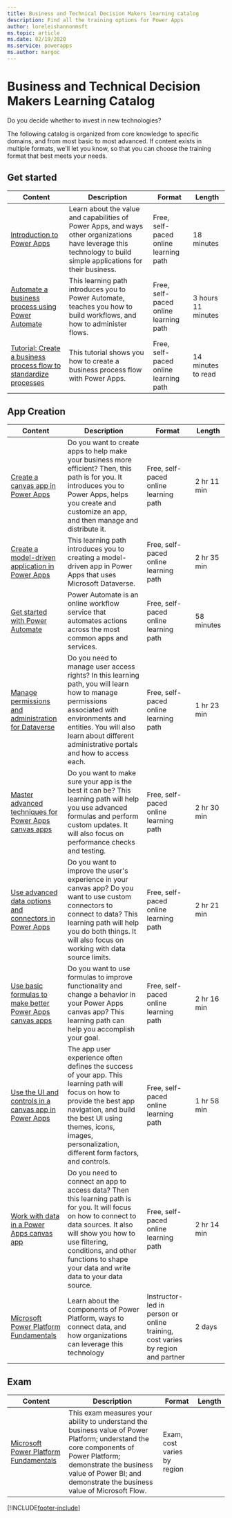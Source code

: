 ```yaml
---
title: Business and Technical Decision Makers learning catalog
description: Find all the training options for Power Apps
author: loreleishannonmsft
ms.topic: article
ms.date: 02/19/2020
ms.service: powerapps
ms.author: margoc
---
```


# Business and Technical Decision Makers Learning Catalog

Do you decide whether to invest in new technologies? 

The following catalog is organized from core knowledge to specific domains, and from most basic to most advanced. If content exists in multiple formats, we'll let you know, so that you can choose the training format that best meets your needs. 

## Get started<a name="get-started"></a>
| Content   | Description   | Format    | Length    |
|------------------------------------------------------------------------------------------------------------------------------------------------------------------------------------|--------------------------------------------------------------------------------------------------------------------------------------------------------------------------------------------------------------------------------------------------------------------------------------------------------------------------------------------------------------------------------------------------------------------------|--------------------------------------------------------------------------------|-----------|
| [Introduction to Power Apps](/learn/modules/introduction-power-apps/)                                              | Learn about the value and capabilities of Power Apps, and ways other organizations have leverage this technology to build simple applications for their business. | Free, self-paced online learning path | 18 minutes         |
| [Automate a business process using Power Automate](/learn/paths/automate-process-power-automate/)                 | This learning path introduces you to Power Automate, teaches you how to build workflows, and how to administer flows.                                            | Free, self-paced online learning path | 3 hours 11 minutes |
| [Tutorial: Create a business process flow to standardize processes](/power-automate/create-business-process-flow) | This tutorial shows you how to create a business process flow with Power Apps.                                                                                   | Free, self-paced online learning path | 14 minutes to read |
## App Creation<a name="app-creation"></a>
| Content   | Description   | Format    | Length    |
|------------------------------------------------------------------------------------------------------------------------------------------------------------------------------------|--------------------------------------------------------------------------------------------------------------------------------------------------------------------------------------------------------------------------------------------------------------------------------------------------------------------------------------------------------------------------------------------------------------------------|--------------------------------------------------------------------------------|-----------|
| [Create a canvas app in Power Apps](/learn/paths/create-powerapps/)                                                                  | Do you want to create apps to help make your business more efficient? Then, this path is for you. It introduces you to Power Apps, helps you create and customize an app, and then manage and distribute it.                                                          | Free, self-paced online learning path                                          | 2 hr 11 min |
| [Create a model-driven application in Power Apps](/learn/paths/create-app-models-business-processes/)                                | This learning path introduces you to creating a model-driven app in Power Apps that uses Microsoft Dataverse. | Free, self-paced online learning path                                          | 2 hr 35 min |
| [Get started with Power Automate](/learn/modules/get-started-flows/)                                                                 | Power Automate is an online workflow service that automates actions across the most common apps and services.  | Free, self-paced online learning path                                          | 58 minutes  |
| [Manage permissions and administration for Dataverse](/learn/paths/manage-permissions-administration-common-data-service/) | Do you need to manage user access rights? In this learning path, you will learn how to manage permissions associated with environments and entities. You will also learn about different administrative portals and how to access each.                               | Free, self-paced online learning path                                          | 1 hr 23 min |
| [Master advanced techniques for Power Apps canvas apps](/learn/paths/understand-advanced-topics/)                                    | Do you want to make sure your app is the best it can be? This learning path will help you use advanced formulas and perform custom updates. It will also focus on performance checks and testing.                                                                     | Free, self-paced online learning path                                          | 2 hr 30 min |
| [Use advanced data options and connectors in Power Apps](/learn/paths/advanced-data-options-and-connectors/)                         | Do you want to improve the user's experience in your canvas app? Do you want to use custom connectors to connect to data? This learning path will help you do both things. It will also focus on working with data source limits.                                     | Free, self-paced online learning path                                          | 2 hr 21 min |
| [Use basic formulas to make better Power Apps canvas apps](/learn/paths/use-basic-formulas-powerapps-canvas-app/)                    | Do you want to use formulas to improve functionality and change a behavior in your Power Apps canvas app? This learning path can help you accomplish your goal.                                                                                                       | Free, self-paced online learning path                                          | 2 hr 16 min |
| [Use the UI and controls in a canvas app in Power Apps](/learn/paths/ui-controls-canvas-app-powerapps/)                              | The app user experience often defines the success of your app. This learning path will focus on how to provide the best app navigation, and build the best UI using themes, icons, images, personalization, different form factors, and controls.                     | Free, self-paced online learning path                                          | 1 hr 58 min |
| [Work with data in a Power Apps canvas app](/learn/paths/work-with-data-in-a-canvas-app/)                                            | Do you need to connect an app to access data? Then this learning path is for you. It will focus on how to connect to data sources. It also will show you how to use filtering, conditions, and other functions to shape your data and write data to your data source. | Free, self-paced online learning path                                          | 2 hr 14 min |
| [Microsoft Power Platform Fundamentals](/learn/certifications/courses/pl-900t00)                                               | Learn about the components of Power Platform, ways to connect data, and how organizations can leverage this technology   | Instructor-led in person or online training, cost varies by region and partner | 2 days      |
## Exam<a name="exam"></a>
| Content   | Description   | Format    | Length    |
|------------------------------------------------------------------------------------------------------------------------------------------------------------------------------------|--------------------------------------------------------------------------------------------------------------------------------------------------------------------------------------------------------------------------------------------------------------------------------------------------------------------------------------------------------------------------------------------------------------------------|--------------------------------------------------------------------------------|-----------|
| [Microsoft Power Platform Fundamentals](/learn/certifications/exams/pl-900)	|This exam measures your ability to understand the business value of Power Platform; understand the core components of Power Platform; demonstrate the business value of Power BI; and demonstrate the business value of Microsoft Flow. |	Exam, cost varies by region |


[!INCLUDE[footer-include](../includes/footer-banner.md)]